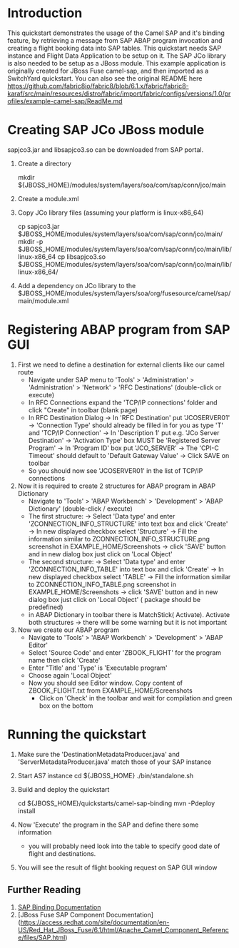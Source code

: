 Introduction
============
This quickstart demonstrates the usage of the Camel SAP and it's binding feature, by retrieving a message from SAP ABAP program invocation and creating a flight booking data into SAP tables. This quickstart needs SAP instance and Flight Data Application to be setup on it. The SAP JCo library is also needed to be setup as a JBoss module.
This example application is originally created for JBoss Fuse camel-sap, and then imported as a SwitchYard quickstart. You can also see the original README here
    https://github.com/fabric8io/fabric8/blob/6.1.x/fabric/fabric8-karaf/src/main/resources/distro/fabric/import/fabric/configs/versions/1.0/profiles/example-camel-sap/ReadMe.md

Creating SAP JCo JBoss module
=============================
sapjco3.jar and libsapjco3.so can be downloaded from SAP portal.

1. Create a directory

    mkdir ${JBOSS_HOME}/modules/system/layers/soa/com/sap/conn/jco/main

1. Create a module.xml

    <?xml version="1.0" encoding="UTF-8"?>
    <module xmlns="urn:jboss:module:1.1" name="com.sap.conn.jco">
        <resources>
            <resource-root path="sapjco3.jar"/>
            <resource-root path="lib/linux-x86_64"/>
        </resources>
    </module>

1. Copy JCo library files (assuming your platform is linux-x86_64)

    cp sapjco3.jar $JBOSS_HOME/modules/system/layers/soa/com/sap/conn/jco/main/
    mkdir -p $JBOSS_HOME/modules/system/layers/soa/com/sap/conn/jco/main/lib/linux-x86_64
    cp libsapjco3.so $JBOSS_HOME/modules/system/layers/soa/com/sap/conn/jco/main/lib/linux-x86_64/

1. Add a dependency on JCo library to the $JBOSS_HOME/modules/system/layers/soa/org/fusesource/camel/sap/main/module.xml

    <module name="com.sap.conn.jco"/>

Registering ABAP program from SAP GUI
=====================================

1. First we need to define a destination for external clients like our camel route
    - Navigate under SAP menu to 'Tools' > 'Administration' > 'Administration' > 'Network' > 'RFC Destinations' (double-click or execute)
    - In RFC Connections expand the 'TCP/IP connections' folder and click "Create" in toolbar (blank page)
    - In RFC Destination Dialog
        -> In 'RFC Destination' put 'JCOSERVER01'
        -> 'Connection Type' should already be filled in for you as type 'T' and 'TCP/IP Connection'
        -> In 'Description 1' put e.g. 'JCo Server Destination'
        -> 'Activation Type' box MUST be 'Registered Server Program'
        -> In 'Program ID' box put 'JCO_SERVER'
        -> The 'CPI-C Timeout' should default to 'Default Gateway Value'
        -> Click SAVE on toolbar
    - So you should now see 'JCOSERVER01' in the list of TCP/IP connections
1. Now it is required to create 2 structures for ABAP program in ABAP Dictionary
    - Navigate to 'Tools' > 'ABAP Workbench' > 'Development' > 'ABAP Dictionary' (double-click / execute)
    - The first structure:
        -> Select 'Data type' and enter 'ZCONNECTION_INFO_STRUCTURE' into text box and click 'Create'
        -> In new displayed checkbox  select 'Structure'
        -> Fill the information similar to ZCONNECTION_INFO_STRUCTURE.png screenshot in EXAMPLE_HOME/Screenshots
        -> click 'SAVE' button and in new dialog box just click on 'Local Object'
    - The second structure:
        -> Select 'Data type' and enter 'ZCONNECTION_INFO_TABLE' into text box and click 'Create'
        -> In new displayed checkbox  select 'TABLE'
        -> Fill the information similar to ZCONNECTION_INFO_TABLE.png screenshot in EXAMPLE_HOME/Screenshots
        -> click 'SAVE' button and in new dialog box just click on 'Local Object' ( package should be predefined)
    - in ABAP Dictionary in toolbar there is MatchStick( Activate). Activate both structures
        -> there will be some warning but it is not important
1. Now we create our ABAP program
    - Navigate to 'Tools' > 'ABAP Workbench' > 'Development' > 'ABAP Editor'
    - Select 'Source Code' and enter 'ZBOOK_FLIGHT' for the program name then click 'Create'
    - Enter "Title' and 'Type' is 'Executable program'
    - Choose again 'Local Object'
    - Now you should see Editor window. Copy content of ZBOOK_FLIGHT.txt from EXAMPLE_HOME/Screenshots
        - Click on 'Check' in the toolbar and wait for compilation and green box on the bottom

Running the quickstart
======================
1. Make sure the 'DestinationMetadataProducer.java' and 'ServerMetadataProducer.java' match those of your SAP instance

1. Start AS7 instance
    cd ${JBOSS_HOME}
    ./bin/standalone.sh

1. Build and deploy the quickstart

    cd ${JBOSS_HOME}/quickstarts/camel-sap-binding
    mvn -Pdeploy install

1. Now 'Execute' the program in the SAP and define there some information
    - you will probably need look into the table to specify good date of flight and destinations.

1. You will see the result of flight booking request on SAP GUI window

## Further Reading

1. [SAP Binding Documentation](https://docs.jboss.org/author/display/SWITCHYARD/SAP)
1. [JBoss Fuse SAP Component Documentation] (https://access.redhat.com/site/documentation/en-US/Red_Hat_JBoss_Fuse/6.1/html/Apache_Camel_Component_Reference/files/SAP.html)